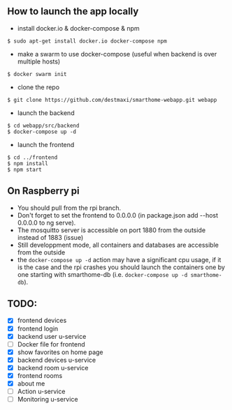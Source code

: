 ## How to launch the app locally

- install docker.io & docker-compose & npm
```
$ sudo apt-get install docker.io docker-compose npm
```
- make a swarm to use docker-compose (useful when backend is over multiple hosts)
```
$ docker swarm init
```
- clone the repo
```
$ git clone https://github.com/destmaxi/smarthome-webapp.git webapp
```
- launch the backend
```
$ cd webapp/src/backend
$ docker-compose up -d
```
- launch the frontend
```
$ cd ../frontend
$ npm install
$ npm start
```

## On Raspberry pi

- You should pull from the rpi branch.
- Don't forget to set the frontend to 0.0.0.0 (in package.json add --host 0.0.0.0 to ng serve).
- The mosquitto server is accessible on port 1880 from the outside instead of 1883 (issue)
- Still developpment mode, all containers and databases are accessible from the outside
- the `docker-compose up -d` action may have a significant cpu usage, if it is the case and the rpi crashes you should launch the containers one by one starting with smarthome-db (i.e. `docker-compose up -d smarthome-db`).

## TODO:

- [x] frontend devices
- [x] frontend login
- [x] backend user u-service
- [ ] Docker file for frontend
- [x] show favorites on home page
- [x] backend devices u-service
- [x] backend room u-service
- [x] frontend rooms
- [x] about me
- [ ] Action u-service
- [ ] Monitoring u-service
